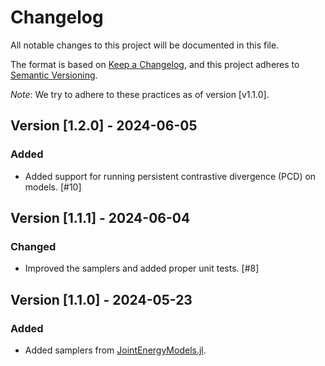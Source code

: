 # Changelog

All notable changes to this project will be documented in this file.

The format is based on [Keep a Changelog](https://keepachangelog.com/en/1.1.0/), and this project adheres to [Semantic Versioning](https://semver.org/spec/v2.0.0.html).

*Note*: We try to adhere to these practices as of version [v1.1.0].

## Version [1.2.0] - 2024-06-05

### Added

- Added support for running persistent contrastive divergence (PCD) on models. [#10]

## Version [1.1.1] - 2024-06-04

### Changed

- Improved the samplers and added proper unit tests. [#8]

## Version [1.1.0] - 2024-05-23

### Added

- Added samplers from [JointEnergyModels.jl](https://github.com/JuliaTrustworthyAI/JointEnergyModels.jl). 